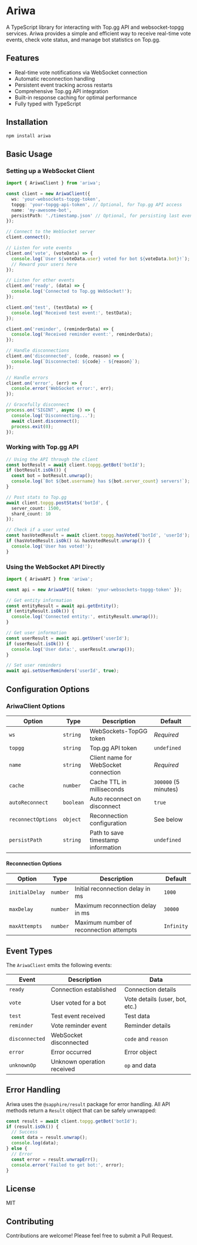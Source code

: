 # Ariwa

A TypeScript library for interacting with Top.gg API and websocket-topgg services. Ariwa provides a simple and efficient way to receive real-time vote events, check vote status, and manage bot statistics on Top.gg.

## Features

- Real-time vote notifications via WebSocket connection
- Automatic reconnection handling
- Persistent event tracking across restarts
- Comprehensive Top.gg API integration
- Built-in response caching for optimal performance
- Fully typed with TypeScript

## Installation

```bash
npm install ariwa
```

## Basic Usage

### Setting up a WebSocket Client

```typescript
import { AriwaClient } from 'ariwa';

const client = new AriwaClient({
  ws: 'your-websockets-topgg-token',
  topgg: 'your-topgg-api-token', // Optional, for Top.gg API access
  name: 'my-awesome-bot',
  persistPath: './timestamp.json' // Optional, for persisting last event timestamp
});

// Connect to the WebSocket server
client.connect();

// Listen for vote events
client.on('vote', (voteData) => {
  console.log(`User ${voteData.user} voted for bot ${voteData.bot}!`);
  // Reward your users here
});

// Listen for other events
client.on('ready', (data) => {
  console.log('Connected to Top.gg WebSocket!');
});

client.on('test', (testData) => {
  console.log('Received test event:', testData);
});

client.on('reminder', (reminderData) => {
  console.log('Received reminder event:', reminderData);
});

// Handle disconnections
client.on('disconnected', (code, reason) => {
  console.log(`Disconnected: ${code} - ${reason}`);
});

// Handle errors
client.on('error', (err) => {
  console.error('WebSocket error:', err);
});

// Gracefully disconnect
process.on('SIGINT', async () => {
  console.log('Disconnecting...');
  await client.disconnect();
  process.exit(0);
});
```

### Working with Top.gg API

```typescript
// Using the API through the client
const botResult = await client.topgg.getBot('botId');
if (botResult.isOk()) {
  const bot = botResult.unwrap();
  console.log(`Bot ${bot.username} has ${bot.server_count} servers!`);
}

// Post stats to Top.gg
await client.topgg.postStats('botId', {
  server_count: 1500,
  shard_count: 10
});

// Check if a user voted
const hasVotedResult = await client.topgg.hasVoted('botId', 'userId');
if (hasVotedResult.isOk() && hasVotedResult.unwrap()) {
  console.log('User has voted!');
}
```

### Using the WebSocket API Directly

```typescript
import { AriwaAPI } from 'ariwa';

const api = new AriwaAPI({ token: 'your-websockets-topgg-token' });

// Get entity information
const entityResult = await api.getEntity();
if (entityResult.isOk()) {
  console.log('Connected entity:', entityResult.unwrap());
}

// Get user information
const userResult = await api.getUser('userId');
if (userResult.isOk()) {
  console.log('User data:', userResult.unwrap());
}

// Set user reminders
await api.setUserReminders('userId', true);
```

## Configuration Options

### AriwaClient Options

| Option | Type | Description | Default |
|--------|------|-------------|---------|
| `ws` | `string` | WebSockets-TopGG token | *Required* |
| `topgg` | `string` | Top.gg API token | `undefined` |
| `name` | `string` | Client name for WebSocket connection | *Required* |
| `cache` | `number` | Cache TTL in milliseconds | `300000` (5 minutes) |
| `autoReconnect` | `boolean` | Auto reconnect on disconnect | `true` |
| `reconnectOptions` | `object` | Reconnection configuration | See below |
| `persistPath` | `string` | Path to save timestamp information | `undefined` |

#### Reconnection Options

| Option | Type | Description | Default |
|--------|------|-------------|---------|
| `initialDelay` | `number` | Initial reconnection delay in ms | `1000` |
| `maxDelay` | `number` | Maximum reconnection delay in ms | `30000` |
| `maxAttempts` | `number` | Maximum number of reconnection attempts | `Infinity` |

## Event Types

The `AriwaClient` emits the following events:

| Event | Description | Data |
|-------|-------------|------|
| `ready` | Connection established | Connection details |
| `vote` | User voted for a bot | Vote details (user, bot, etc.) |
| `test` | Test event received | Test data |
| `reminder` | Vote reminder event | Reminder details |
| `disconnected` | WebSocket disconnected | `code` and `reason` |
| `error` | Error occurred | Error object |
| `unknownOp` | Unknown operation received | `op` and data |

## Error Handling

Ariwa uses the `@sapphire/result` package for error handling. All API methods return a `Result` object that can be safely unwrapped:

```typescript
const result = await client.topgg.getBot('botId');
if (result.isOk()) {
  // Success
  const data = result.unwrap();
  console.log(data);
} else {
  // Error
  const error = result.unwrapErr();
  console.error('Failed to get bot:', error);
}
```

## License

MIT

## Contributing

Contributions are welcome! Please feel free to submit a Pull Request.
